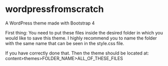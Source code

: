 # wordpressfromscratch
A WordPress theme made with Bootstrap 4

First thing:
You need to put these files inside the desired folder in which you would like to save this theme.
I highly recommend you to name the folder with the same name that can be seen in the style.css file.

If you have correctly done that. Then the theme should be located at:
content>themes>FOLDER_NAME>ALL_OF_THESE_FILES
